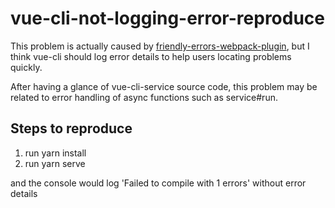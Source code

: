 # vue-cli-not-logging-error-reproduce

This problem is actually caused by [friendly-errors-webpack-plugin](https://github.com/geowarin/friendly-errors-webpack-plugin/issues/79), but I think vue-cli should log error details to help users locating problems quickly. 

After having a glance of vue-cli-service source code, this problem may be related to error handling of async functions such as service#run.

## Steps to reproduce

1. run yarn install
2. run yarn serve

and the console would log 'Failed to compile with 1 errors' without error details
